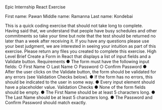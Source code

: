 Epic Internship React Exercise

First name: Pawan
Middle name: Ramanna
Last name: Kondebai


This is a quick coding exercise that should not take long to complete. Having said that, we
understand that people have busy schedules and other commitments so take your time but note
that the test should be returned no later than a week after receiving it.
If you have any questions please use your best judgment, we are interested in seeing your
intuition as part of this exercise.
Please return any files you created to complete this exercise.
High Level Brief
Create a Form in React that displays a list of input fields and a Validate button.
Requirements
● The form must have the following input fields:
○ First Name
○ Last Name
○ Password
○ Confirm Password
● After the user clicks on the Validate button, the form should be validated for any errors
(see Validation Checks below).
● If the form has no errors, this should be indicated to the user in some way.
● Every input element should have a placeholder value.
Validation Checks
● None of the form fields should be empty.
● The First Name should be at least 5 characters long.
● The Last Name should be at least 5 characters long.
● The Password and Confirm Password should match exactly.